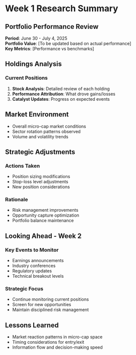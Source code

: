 # Week 1 Research Summary

## Portfolio Performance Review
**Period**: June 30 - July 4, 2025  
**Portfolio Value**: [To be updated based on actual performance]  
**Key Metrics**: [Performance vs benchmarks]

## Holdings Analysis
### Current Positions
1. **Stock Analysis**: Detailed review of each holding
2. **Performance Attribution**: What drove gains/losses
3. **Catalyst Updates**: Progress on expected events

## Market Environment
- Overall micro-cap market conditions
- Sector rotation patterns observed
- Volume and volatility trends

## Strategic Adjustments
### Actions Taken
- Position sizing modifications
- Stop-loss level adjustments
- New position considerations

### Rationale
- Risk management improvements
- Opportunity capture optimization
- Portfolio balance maintenance

## Looking Ahead - Week 2
### Key Events to Monitor
- Earnings announcements
- Industry conferences
- Regulatory updates
- Technical breakout levels

### Strategic Focus
- Continue monitoring current positions
- Screen for new opportunities
- Maintain disciplined risk management

## Lessons Learned
- Market reaction patterns in micro-cap space
- Timing considerations for entry/exit
- Information flow and decision-making speed